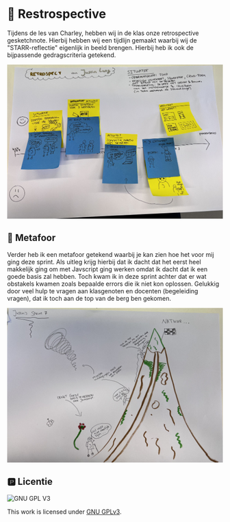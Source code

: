 # 🎉 Restrospective

Tijdens de les van Charley, hebben wij in de klas onze retrospective gesketchnote. Hierbij hebben wij een tijdlijn gemaakt waarbij wij de "STARR-reflectie" eigenlijk in beeld brengen. Hierbij heb ik ook de bijpassende gedragscriteria getekend.

![Retrospect](https://github.com/JustinLung/connect-your-tribe-sketchnote-your-retrospect/blob/main/docs/retrospective.jpg?raw=true)

## 🥮 Metafoor

Verder heb ik een metafoor getekend waarbij je kan zien hoe het voor mij ging deze sprint. Als uitleg krijg hierbij dat ik dacht dat het eerst heel makkelijk ging om met Javscript ging werken omdat ik dacht dat ik een goede basis zal hebben. Toch kwam ik in deze sprint achter dat er wat obstakels kwamen zoals bepaalde errors die ik niet kon oplossen. Gelukkig door veel hulp te vragen aan klasgenoten en docenten (begeleiding vragen), dat ik toch aan de top van de berg ben gekomen.

![Metafoor](https://github.com/JustinLung/connect-your-tribe-sketchnote-your-retrospect/blob/main/docs/metafoor.jpg?raw=true)

## 🅿 Licentie

![GNU GPL V3](https://www.gnu.org/graphics/gplv3-127x51.png)

This work is licensed under [GNU GPLv3](./LICENSE).
